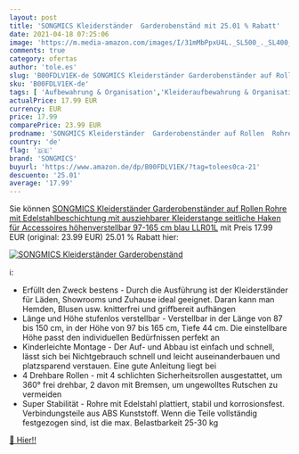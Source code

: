 ```yaml
---
layout: post
title: 'SONGMICS Kleiderständer  Garderobenständ mit 25.01 % Rabatt'
date: 2021-04-18 07:25:06
image: 'https://m.media-amazon.com/images/I/31mMbPpxU4L._SL500_._SL400_.jpg'
comments: true
category: ofertas
author: 'tole.es'
slug: 'B00FDLV1EK-de SONGMICS Kleiderständer Garderobenständer auf Rollen Rohre...'
sku: 'B00FDLV1EK-de'
tags: [ 'Aufbewahrung & Organisation','Kleideraufbewahrung & Organisation','Kleiderständer','Küche, Haushalt & Wohnen','songmics', ]
actualPrice: 17.99 EUR
currency: EUR
price: 17.99
comparePrice: 23.99 EUR
prodname: 'SONGMICS Kleiderständer  Garderobenständer auf Rollen  Rohre mit Edelstahlbeschichtung  mit ausziehbarer Kleiderstange  seitliche Haken für Accessoires  höhenverstellbar 97-165 cm  blau LLR01L'
country: 'de'
flag: '🇩🇪'
brand: 'SONGMICS'
buyurl: 'https://www.amazon.de/dp/B00FDLV1EK/?tag=tolees0ca-21'
descuento: '25.01'
average: '17.99'
---
```


Sie können [SONGMICS Kleiderständer  Garderobenständer auf Rollen  Rohre mit Edelstahlbeschichtung  mit ausziehbarer Kleiderstange  seitliche Haken für Accessoires  höhenverstellbar 97-165 cm  blau LLR01L](https://www.amazon.de/dp/B00FDLV1EK/?tag=tolees0ca-21) mit Preis 17.99 EUR (original: 23.99 EUR) 25.01 % Rabatt hier:

[![SONGMICS Kleiderständer  Garderobenständ](https://m.media-amazon.com/images/I/31mMbPpxU4L._SL500_._SL400_.jpg)](https://www.amazon.de/dp/B00FDLV1EK/?tag=tolees0ca-21)

ℹ️:

- Erfüllt den Zweck bestens - Durch die Ausführung ist der Kleiderständer für Läden, Showrooms und Zuhause ideal geeignet. Daran kann man Hemden, Blusen usw. knitterfrei und griffbereit aufhängen
- Länge und Höhe stufenlos verstellbar - Verstellbar in der Länge von 87 bis 150 cm, in der Höhe von 97 bis 165 cm, Tiefe 44 cm. Die einstellbare Höhe passt den individuellen Bedürfnissen perfekt an
- Kinderleichte Montage - Der Auf- und Abbau ist einfach und schnell, lässt sich bei Nichtgebrauch schnell und leicht auseinanderbauen und platzsparend verstauen. Eine gute Anleitung liegt bei
- 4 Drehbare Rollen - mit 4 schlichten Sicherheitsrollen ausgestattet, um 360° frei drehbar, 2 davon mit Bremsen, um ungewolltes Rutschen zu vermeiden
- Super Stabilität - Rohre mit Edelstahl plattiert, stabil und korrosionsfest. Verbindungsteile aus ABS Kunststoff. Wenn die Teile vollständig festgezogen sind, ist die max. Belastbarkeit 25-30 kg

[🛒 Hier!!](https://www.amazon.de/dp/B00FDLV1EK/?tag=tolees0ca-21)
